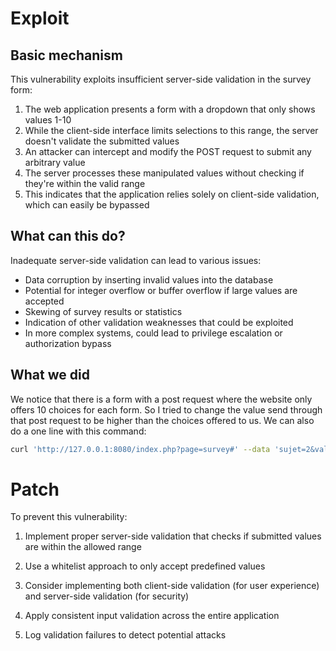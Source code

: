 # Exploit

## Basic mechanism

This vulnerability exploits insufficient server-side validation in the survey form:

1. The web application presents a form with a dropdown that only shows values 1-10
2. While the client-side interface limits selections to this range, the server doesn't validate the submitted values
3. An attacker can intercept and modify the POST request to submit any arbitrary value
4. The server processes these manipulated values without checking if they're within the valid range
5. This indicates that the application relies solely on client-side validation, which can easily be bypassed

## What can this do?

Inadequate server-side validation can lead to various issues:
- Data corruption by inserting invalid values into the database
- Potential for integer overflow or buffer overflow if large values are accepted
- Skewing of survey results or statistics
- Indication of other validation weaknesses that could be exploited
- In more complex systems, could lead to privilege escalation or authorization bypass

## What we did

We notice that there is a form with a post request where the website only offers 10 choices for each form.
So I tried to change the value send through that post request to be higher than the choices offered to us.
We can also do a one line with this command:  

```bash 
curl 'http://127.0.0.1:8080/index.php?page=survey#' --data 'sujet=2&valeur=100' | grep 'flag is'
```

# Patch

To prevent this vulnerability:

1. Implement proper server-side validation that checks if submitted values are within the allowed range

2. Use a whitelist approach to only accept predefined values

3. Consider implementing both client-side validation (for user experience) and server-side validation (for security)

4. Apply consistent input validation across the entire application

5. Log validation failures to detect potential attacks